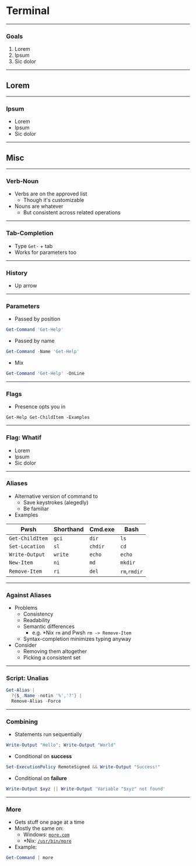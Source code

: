 # Terminal

---

### Goals
1. Lorem
1. Ipsum
1. Sic dolor

---

## Lorem

---

### Ipsum
* Lorem
* Ipsum
* Sic dolor

---

## Misc


---


### Verb-Noun
* Verbs are on the approved list
  - Though it's customizable
* Nouns are whatever
  - But consistent across related operations

---

### Tab-Completion
* Type `Get-` + tab
* Works for parameters too

---

### History
* Up arrow

---

### Parameters
* Passed by position
```powershell
Get-Command 'Get-Help'
```
* Passed by name
```powershell
Get-Command -Name 'Get-Help' 
```
* Mix
```powershell
Get-Command 'Get-Help' -OnLine
```
---

### Flags
* Presence opts you in
```
Get-Help Get-ChildItem -Examples
```

---

### Flag: Whatif
* Lorem
* Ipsum
* Sic dolor

---

### Aliases
* Alternative version of command to
  - Save keystrokes (alegedly)
  - Be familiar
* Examples

| Pwsh            | Shorthand | Cmd.exe | Bash         |
|-----------------|-----------|---------|--------------|
| `Get-ChildItem` | `gci`     | `dir`   | `ls`         |
| `Set-Location`  | `sl`      | `chdir` | `cd`         |
| `Write-Output`  | `write`   | `echo`  | `echo`       |
| `New-Item`      | `ni`      | `md`    | `mkdir`      |        
| `Remove-Item`   | `ri`      | `del`   | `rm`,`rmdir` |

---

### Against Aliases
* Problems
  - Consistency
  - Readability
  - Semantic differences
    * e.g. *Nix `rm` and Pwsh `rm -> Remove-Item`
  - Syntax-completion minimizes typing anyway
* Consider
  - Removing them altogether
  - Picking a consistent set

---

### Script: Unalias
```powershell
Get-Alias | 
  ?{$_.Name -notin '%','?'} | 
  Remove-Alias -Force
```

---

### Combining
* Statements run sequentially
```powershell
Write-Output "Hello"; Write-Output "World"
```

* Conditional on **success**
```powershell
Set-ExecutionPolicy RemoteSigned && Write-Output "Success!"
```

* Conditional on **failure**
```powershell
Write-Output $xyz || Write-Output 'Variable "$xyz" not found'
```

---

### More
* Gets stuff one page at a time
* Mostly the same on:
  - Windows: [`more.com`](https://docs.microsoft.com/en-us/windows-server/administration/windows-commands/more)
  - *Nix: [`/usr/bin/more`](https://en.wikipedia.org/wiki/More_(command))
* Example:
```powershell
Get-Command | more
```
